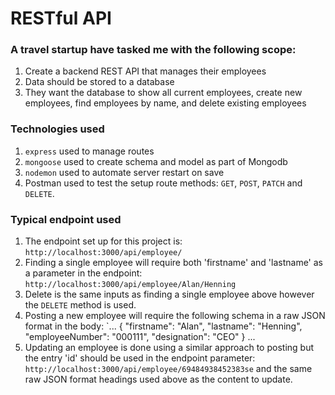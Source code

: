 # RESTful API

### A travel startup have tasked me with the following scope:
1. Create a backend REST API that manages their employees
2. Data should be stored to a database
3. They want the database to show all current employees, create new employees, find employees by name, and delete existing employees

### Technologies used
1. `express` used to manage routes
2. `mongoose` used to create schema and model as part of Mongodb
3. `nodemon` used to automate server restart on save
4. Postman used to test the setup route methods: `GET`, `POST`, `PATCH` and `DELETE`.

### Typical endpoint used
1. The endpoint set up for this project is: `http://localhost:3000/api/employee/`
2. Finding a single employee will require both 'firstname' and 'lastname' as a parameter in the endpoint: `http://localhost:3000/api/employee/Alan/Henning`
3. Delete is the same inputs as finding a single employee above however the `DELETE` method is used.
4. Posting a new employee will require the following schema in a raw JSON format in the body:
`...
{
"firstname": "Alan",
"lastname": "Henning",
"employeeNumber": "000111",
"designation": "CEO"
}
...
5. Updating an employee is done using a similar approach to posting but the entry 'id' should be used in the endpoint parameter: `http://localhost:3000/api/employee/69484938452383se` and the same raw JSON format headings used above as the content to update.
